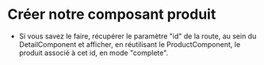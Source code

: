 # Créer notre composant produit


- Si vous savez le faire, récupérer le paramètre "id" de la route, au sein du DetailComponent 
et afficher, en réutilisant le ProductComponent, le produit associé à cet id, en mode "complete". 